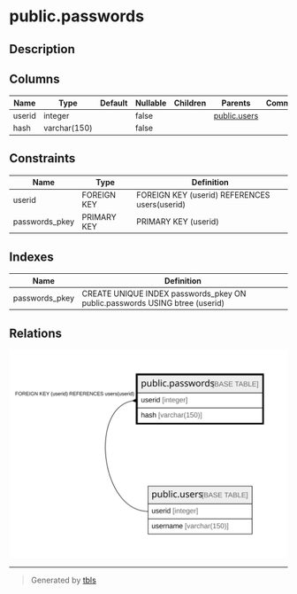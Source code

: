# public.passwords

## Description

## Columns

| Name | Type | Default | Nullable | Children | Parents | Comment |
| ---- | ---- | ------- | -------- | -------- | ------- | ------- |
| userid | integer |  | false |  | [public.users](public.users.md) |  |
| hash | varchar(150) |  | false |  |  |  |

## Constraints

| Name | Type | Definition |
| ---- | ---- | ---------- |
| userid | FOREIGN KEY | FOREIGN KEY (userid) REFERENCES users(userid) |
| passwords_pkey | PRIMARY KEY | PRIMARY KEY (userid) |

## Indexes

| Name | Definition |
| ---- | ---------- |
| passwords_pkey | CREATE UNIQUE INDEX passwords_pkey ON public.passwords USING btree (userid) |

## Relations

![er](public.passwords.svg)

---

> Generated by [tbls](https://github.com/k1LoW/tbls)
